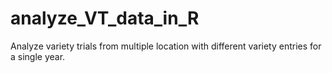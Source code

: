 # analyze_VT_data_in_R
Analyze variety trials from multiple location with different variety entries for a single year. 
